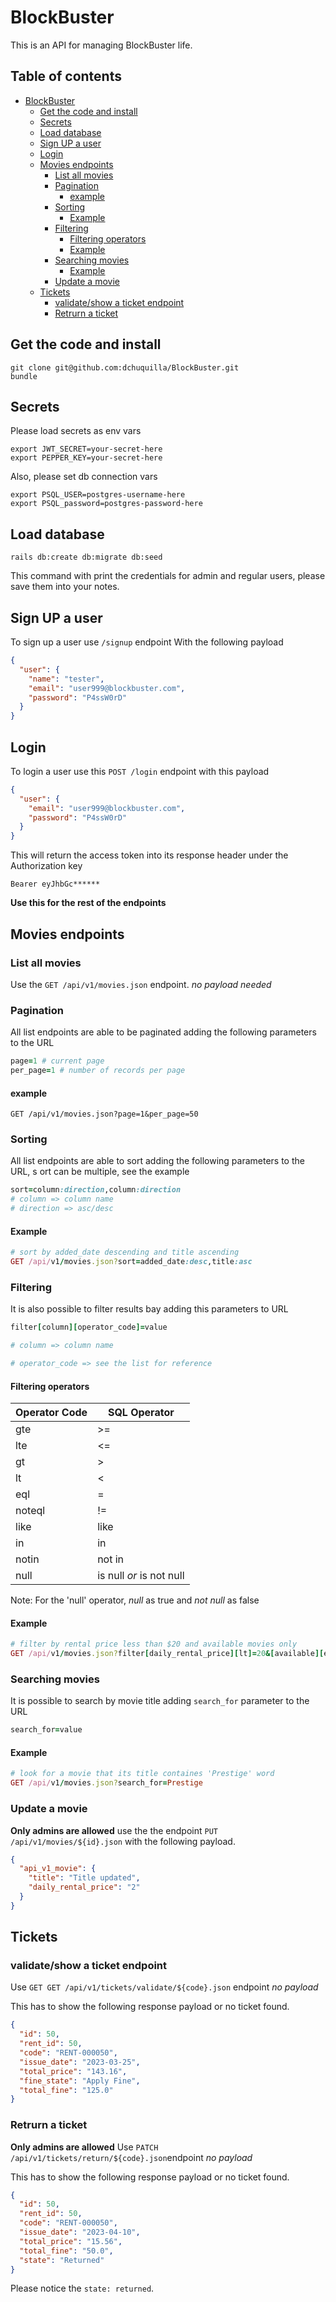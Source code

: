 # BlockBuster

This is an API for managing BlockBuster life.

## Table of contents

- [BlockBuster](#blockbuster)
  - [Get the code and install](#get-the-code-and-install)
  - [Secrets](#secrets)
  - [Load database](#load-database)
  - [Sign UP a user](#sign-up-a-user)
  - [Login](#login)
  - [Movies endpoints](#movies-endpoints)
    - [List all movies](#list-all-movies)
    - [Pagination](#pagination)
      - [example](#example)
    - [Sorting](#sorting)
      - [Example](#example)
    - [Filtering](#filtering)
      - [Filtering operators](#filtering-operators)
      - [Example](#example-1)
    - [Searching movies](#searching-movies)
      - [Example](#example-2)
    - [Update a movie](#update-a-movie)
  - [Tickets](#tickets)
    - [validate/show a ticket endpoint](#validateshow-a-ticket-endpoint)
    - [Retrurn a ticket](#retrurn-a-ticket)

## Get the code and install

```shell
git clone git@github.com:dchuquilla/BlockBuster.git
bundle
```

## Secrets

Please load secrets as env vars

```shell
export JWT_SECRET=your-secret-here
export PEPPER_KEY=your-secret-here
```

Also, please set db connection vars

```shell
export PSQL_USER=postgres-username-here
export PSQL_password=postgres-password-here
```

## Load database

```shell
rails db:create db:migrate db:seed
```

This command with print the credentials for admin and regular users, please save them into your notes.

## Sign UP a user

To sign up a user use `/signup` endpoint
With the following payload

```json
{
  "user": {
    "name": "tester",
    "email": "user999@blockbuster.com",
    "password": "P4ssW0rD"
  }
}
```

## Login

To login a user use this `POST /login` endpoint with this payload

```json
{
  "user": {
    "email": "user999@blockbuster.com",
    "password": "P4ssW0rD"
  }
}
```

This will return the access token into its response header under the Authorization key

```
Bearer eyJhbGc******
```

**Use this for the rest of the endpoints**

## Movies endpoints

### List all movies

Use the `GET /api/v1/movies.json` endpoint. _no payload needed_

### Pagination

All list endpoints are able to be paginated adding the following parameters to the URL

```ruby
page=1 # current page
per_page=1 # number of records per page

```

#### example

```cURL
GET /api/v1/movies.json?page=1&per_page=50
```

### Sorting

All list endpoints are able to sort adding the following parameters to the URL, s
ort can be multiple, see the example

```ruby
sort=column:direction,column:direction
# column => column name
# direction => asc/desc
```

#### Example

```ruby
# sort by added_date descending and title ascending
GET /api/v1/movies.json?sort=added_date:desc,title:asc
```

### Filtering

It is also possible to filter results bay adding this parameters to URL

```ruby
filter[column][operator_code]=value

# column => column name

# operator_code => see the list for reference

```

#### Filtering operators

| Operator Code | SQL Operator             |
| ------------- | ------------------------ |
| gte           | >=                       |
| lte           | <=                       |
| gt            | >                        |
| lt            | <                        |
| eql           | =                        |
| noteql        | !=                       |
| like          | like                     |
| in            | in                       |
| notin         | not in                   |
| null          | is null _or_ is not null |

Note: For the 'null' operator, _null_ as true and _not null_ as false

#### Example

```ruby
# filter by rental price less than $20 and available movies only
GET /api/v1/movies.json?filter[daily_rental_price][lt]=20&[available][eql]=true
```

### Searching movies

It is possible to search by movie title adding `search_for` parameter to the URL

```ruby
search_for=value
```

#### Example

```ruby
# look for a movie that its title containes 'Prestige' word
GET /api/v1/movies.json?search_for=Prestige
```

### Update a movie

**Only admins are allowed**
use the the endpoint `PUT /api/v1/movies/${id}.json` with the following payload.

```json
{
  "api_v1_movie": {
    "title": "Title updated",
    "daily_rental_price": "2"
  }
}
```

## Tickets

### validate/show a ticket endpoint

Use `GET GET /api/v1/tickets/validate/${code}.json` endpoint _no payload_

This has to show the following response payload or no ticket found.

```json
{
  "id": 50,
  "rent_id": 50,
  "code": "RENT-000050",
  "issue_date": "2023-03-25",
  "total_price": "143.16",
  "fine_state": "Apply Fine",
  "total_fine": "125.0"
}
```

### Retrurn a ticket

**Only admins are allowed**
Use `PATCH /api/v1/tickets/return/${code}.json`endpoint _no payload_

This has to show the following response payload or no ticket found.

```json
{
  "id": 50,
  "rent_id": 50,
  "code": "RENT-000050",
  "issue_date": "2023-04-10",
  "total_price": "15.56",
  "total_fine": "50.0",
  "state": "Returned"
}
```

Please notice the `state: returned`.
